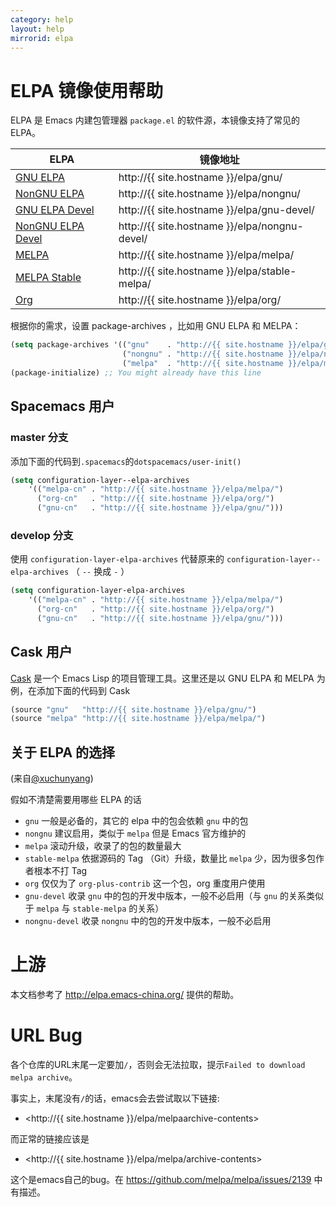 ```yaml
---
category: help
layout: help
mirrorid: elpa
---
```


ELPA 镜像使用帮助
==================

ELPA 是 Emacs 内建包管理器 `package.el` 的软件源，本镜像支持了常见的 ELPA。

| ELPA              | 镜像地址                                    |
|-------------------|---------------------------------------------|
| [GNU ELPA](http://elpa.gnu.org/)          | http://{{ site.hostname }}/elpa/gnu/          |
| [NonGNU ELPA](http://elpa.nongnu.org/)          | http://{{ site.hostname }}/elpa/nongnu/          |
| [GNU ELPA Devel](http://elpa.gnu.org/devel/)    | http://{{ site.hostname }}/elpa/gnu-devel/ |
| [NonGNU ELPA Devel](https://elpa.nongnu.org/nongnu-devel/) | http://{{ site.hostname }}/elpa/nongnu-devel/ |
| [MELPA](https://melpa.org/)             | http://{{ site.hostname }}/elpa/melpa/        |
| [MELPA Stable](http://stable.melpa.org/#/)      | http://{{ site.hostname }}/elpa/stable-melpa/ |
| [Org](http://orgmode.org/elpa.html)               | http://{{ site.hostname }}/elpa/org/          |


根据你的需求，设置 package-archives ，比如用 GNU ELPA 和 MELPA：

```lisp
(setq package-archives '(("gnu"    . "http://{{ site.hostname }}/elpa/gnu/")
                         ("nongnu" . "http://{{ site.hostname }}/elpa/nongnu/")
                         ("melpa"  . "http://{{ site.hostname }}/elpa/melpa/")))
(package-initialize) ;; You might already have this line
```


Spacemacs 用户
--------------

### master 分支

添加下面的代码到`.spacemacs`的`dotspacemacs/user-init()`

```lisp
(setq configuration-layer--elpa-archives
    '(("melpa-cn" . "http://{{ site.hostname }}/elpa/melpa/")
      ("org-cn"   . "http://{{ site.hostname }}/elpa/org/")
      ("gnu-cn"   . "http://{{ site.hostname }}/elpa/gnu/")))
```
### develop 分支

使用 `configuration-layer-elpa-archives` 代替原来的 `configuration-layer--elpa-archives` （ `--` 换成 `-` ）

```lisp
(setq configuration-layer-elpa-archives
    '(("melpa-cn" . "http://{{ site.hostname }}/elpa/melpa/")
      ("org-cn"   . "http://{{ site.hostname }}/elpa/org/")
      ("gnu-cn"   . "http://{{ site.hostname }}/elpa/gnu/")))
```

Cask 用户
---------

[Cask](https://github.com/cask/cask) 是一个 Emacs Lisp 的项目管理工具。这里还是以 GNU ELPA 和 MELPA 为例，在添加下面的代码到 Cask

```lisp
(source "gnu"   "http://{{ site.hostname }}/elpa/gnu/")
(source "melpa" "http://{{ site.hostname }}/elpa/melpa/")
```

关于 ELPA 的选择
----------------

(来自[@xuchunyang](https://github.com/xuchunyang))

假如不清楚需要用哪些 ELPA 的话

- `gnu` 一般是必备的，其它的 elpa 中的包会依赖 `gnu` 中的包
- `nongnu` 建议启用，类似于 `melpa` 但是 Emacs 官方维护的
- `melpa` 滚动升级，收录了的包的数量最大
- `stable-melpa` 依据源码的 Tag （Git）升级，数量比 `melpa` 少，因为很多包作者根本不打 Tag
- `org` 仅仅为了 `org-plus-contrib` 这一个包，org 重度用户使用
- `gnu-devel` 收录 `gnu` 中的包的开发中版本，一般不必启用（与 `gnu` 的关系类似于 `melpa` 与 `stable-melpa` 的关系）
- `nongnu-devel` 收录 `nongnu` 中的包的开发中版本，一般不必启用

上游
====

本文档参考了 <http://elpa.emacs-china.org/> 提供的帮助。

URL Bug
=======

各个仓库的URL末尾一定要加`/`，否则会无法拉取，提示`Failed to download melpa archive`。

事实上，末尾没有`/`的话，emacs会去尝试取以下链接:

 - <http://{{ site.hostname }}/elpa/melpaarchive-contents>

而正常的链接应该是

 - <http://{{ site.hostname }}/elpa/melpa/archive-contents>

这个是emacs自己的bug。在 <https://github.com/melpa/melpa/issues/2139> 中有描述。
